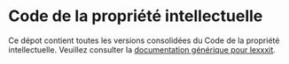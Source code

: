 # Code de la propriété intellectuelle

Ce dépot contient toutes les versions consolidées du Code de la propriété intellectuelle. Veuillez consulter la [documentation générique pour lexxxit](https://github.com/lexxxit/documentation).
